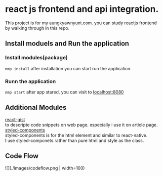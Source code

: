 # react js frontend and api integration.

This project is for my aungkyawnyunt.com. you can study reactjs frontend by walking through in this repo.

## Install moduels and Run the application

### Install modules(package)
`nmp install`
after installation you can start run the application
### Runn the application
`nmp start`
after app stared, you can visit to [localhost:8080](http://localhost:8080)

## Additional Modules
[react-gist](https://www.npmjs.com/package/react-gist)  
to descripte code snippets on web page. especially i use it on article page.  
[styled-components](https://styled-components.com/)  
styled-components is for the html element and similar to react-native.   
I use styled-componets rather than pure html and style as the class.  

## Code Flow
![](./images/codeflow.png | width=100)